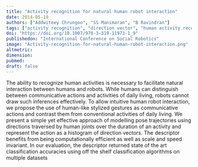 ```yaml
---
title: "Activity recognition for natural human robot interaction"
date: 2014-05-19
authors: ["Addwiteey Chrungoo", "SS Manimaran", "B Ravindran"]
tags: ["activity recognition", "direction vector", "human activity recognition", "human robot interaction" ,"conventional activity"]
doi: "https://doi.org/10.1007/978-3-319-11973-1_9"
publishedon: "International Conference on Social Robotics"
image: "Activity-recognition-for-natural-human-robot-interaction.png"
altmetric: 
dimension:
pubmed: 
draft: false
---
```

The ability to recognize human activities is necessary to facilitate natural interaction between humans and robots. While humans can distinguish between communicative actions and activities of daily living, robots cannot draw such inferences effectively. To allow intuitive human robot interaction, we propose the use of human-like stylized gestures as communicative actions and contrast them from conventional activities of daily living. We present a simple yet effective approach of modelling pose trajectories using directions traversed by human joints over the duration of an activity and represent the action as a histogram of direction vectors. The descriptor benefits from being computationally efficient as well as scale and speed invariant. In our evaluation, the descriptor returned state of the art classification accuracies using off the shelf classification algorithms on multiple datasets